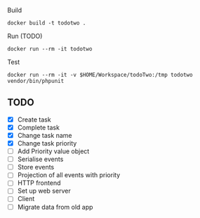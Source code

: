
Build

    docker build -t todotwo .

Run (TODO)

    docker run --rm -it todotwo 
    
Test

    docker run --rm -it -v $HOME/Workspace/todoTwo:/tmp todotwo vendor/bin/phpunit

TODO
----

* [X] Create task
* [X] Complete task
* [X] Change task name
* [X] Change task priority
* [ ] Add Priority value object
* [ ] Serialise events
* [ ] Store events
* [ ] Projection of all events with priority
* [ ] HTTP frontend
* [ ] Set up web server
* [ ] Client
* [ ] Migrate data from old app
